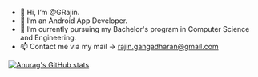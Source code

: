 - 👋 Hi, I’m @GRajin.
- 👀 I’m an Android App Developer.
- 🌱 I’m currently pursuing my Bachelor's program in Computer Science and Engineering.
- 📫 Contact me via my mail -> rajin.gangadharan@gmail.com

[![Anurag's GitHub stats](https://github-readme-stats-rajin-gangadharans-projects.vercel.app/api?username=grajin&show_icons=true&theme=graywhite)](https://github.com/anuraghazra/github-readme-stats)

<!---
GRajin/GRajin is a ✨ special ✨ repository because its `README.md` (this file) appears on your GitHub profile.
You can click the Preview link to take a look at your changes.
--->
